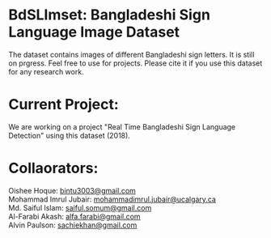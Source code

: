 # BdSLImset: Bangladeshi Sign Language Image Dataset
The dataset contains images of different Bangladeshi sign letters. It is still on prgress. Feel free to use for projects.
Please cite it if you use this dataset for any research work.

# Current Project:
We are working on a project "Real Time Bangladeshi Sign Language Detection" using this dataset (2018).

# Collaorators:
Oishee Hoque: bintu3003@gmail.com  
Mohammad Imrul Jubair: mohammadimrul.jubair@ucalgary.ca  
Md. Saiful Islam: saiful.somum@gmail.com  
Al-Farabi Akash: alfa.farabi@gmail.com  
Alvin Paulson: sachiekhan@gmail.com  
